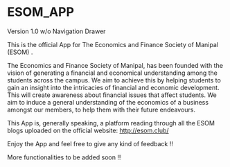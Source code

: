 # ESOM_APP
Version 1.0 w/o Navigation Drawer

This is the official App for The Economics and Finance Society of Manipal (ESOM) .

The Economics and Finance Society of Manipal, has been founded with the vision of generating a financial and economical understanding among the students across the campus. 
We aim to achieve this by helping students to gain an insight into the intricacies of financial and economic development. 
This will create awareness about financial issues that affect students. 
We aim to induce a general understanding of the economics of a business amongst our members, to help them with their future endeavours.

This App is, generally speaking, a platform reading through all the ESOM blogs uploaded on the official website: http://esom.club/

Enjoy the App and feel free to give any kind of feedback !!

More functionalities to be added soon !!
